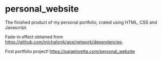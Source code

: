 # personal_website
The finished product of my personal portfolio, crated using HTML, CSS and Javascript.

Fade-in effect obtained from https://github.com/michalsnik/aos/network/dependencies.

First portfolio project! https://paigeloretta.com/personal_website
